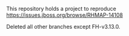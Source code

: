 This repository holds a project to reproduce https://issues.jboss.org/browse/RHMAP-14108

Deleted all other branches except FH-v3.13.0.